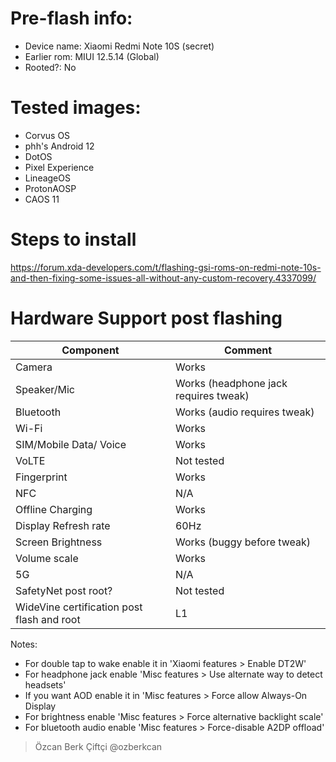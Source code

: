 # Pre-flash info:
- Device name: Xiaomi Redmi Note 10S (secret)
- Earlier rom: MIUI 12.5.14 (Global)
- Rooted?: No

# Tested images:
- Corvus OS
- phh's Android 12
- DotOS
- Pixel Experience
- LineageOS
- ProtonAOSP
- CAOS 11
# Steps to install 
https://forum.xda-developers.com/t/flashing-gsi-roms-on-redmi-note-10s-and-then-fixing-some-issues-all-without-any-custom-recovery.4337099/

# Hardware Support post flashing
| Component | Comment|
|---|---|
|Camera | Works|
|Speaker/Mic | Works (headphone jack requires tweak)|
|Bluetooth | Works (audio requires tweak)|
|Wi-Fi | Works|
|SIM/Mobile Data/ Voice | Works|
|VoLTE | Not tested|
|Fingerprint | Works|
|NFC|N/A|
|Offline Charging | Works|
|Display Refresh rate| 60Hz|
|Screen Brightness| Works (buggy before tweak)|
|Volume scale| Works|
|5G|N/A|
|SafetyNet post root?| Not tested|
|WideVine certification post flash and root| L1|
Notes:
- For double tap to wake enable it in 'Xiaomi features > Enable DT2W'
- For headphone jack enable 'Misc features > Use alternate way to detect headsets'
- If you want AOD enable it in 'Misc features > Force allow Always-On Display
- For brightness enable 'Misc features > Force alternative backlight scale'
- For bluetooth audio enable 'Misc features > Force-disable A2DP offload'
> Özcan Berk Çiftçi @ozberkcan